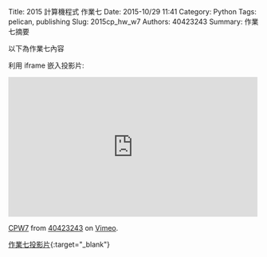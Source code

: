 Title: 2015 計算機程式 作業七
Date: 2015-10/29 11:41
Category: Python
Tags: pelican, publishing
Slug: 2015cp_hw_w7
Authors: 40423243
Summary: 作業七摘要

以下為作業七內容

利用 iframe 嵌入投影片:

<iframe src="https://player.vimeo.com/video/145034885" width="500" height="281" frameborder="0" webkitallowfullscreen mozallowfullscreen allowfullscreen></iframe> <p><a href="https://vimeo.com/145034885">CPW7</a> from <a href="https://vimeo.com/user45620934">40423243</a> on <a href="https://vimeo.com">Vimeo</a>.</p>

[作業七投影片](40423243_cp_w7_p.html){:target="_blank"}